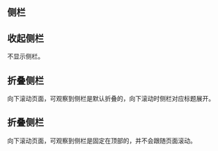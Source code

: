 ## 侧栏

## 收起侧栏
不显示侧栏。

## 折叠侧栏
向下滚动页面，可观察到侧栏是默认折叠的，向下滚动时侧栏对应标题展开。

## 折叠侧栏
向下滚动页面，可观察到侧栏是固定在顶部的，并不会跟随页面滚动。
